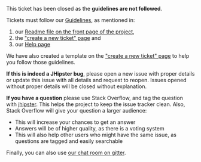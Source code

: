 This ticket has been closed as the **guidelines are not followed**.

Tickets must follow our [Guidelines](https://github.com/jhipster/generator-jhipster/blob/main/CONTRIBUTING.md), as mentioned in:

1.  our [Readme file on the front page of the project](https://github.com/jhipster/generator-jhipster/blob/main/README.md),
2.  the ["create a new ticket" page](https://github.com/jhipster/generator-jhipster/issues/new/choose) and
3.  our [Help page](https://www.jhipster.tech/help/)

We have also created a template on the ["create a new ticket" page](https://github.com/jhipster/generator-jhipster/issues/new/choose) to help you follow those guidelines.

**If this is indeed a JHipster bug**, please open a new issue with proper details or update this issue with all details and request to reopen.
Issues opened without proper details will be closed without explanation.

**If you have a question** please use Stack Overflow, and tag the question with [jhipster](http://stackoverflow.com/questions/tagged/jhipster). This helps the project to keep the issue tracker clean. Also, Stack Overflow will give your question a larger audience:

- This will increase your chances to get an answer
- Answers will be of higher quality, as there is a voting system
- This will also help other users who might have the same issue, as questions are tagged and easily searchable

Finally, you can also use [our chat room on gitter](https://gitter.im/jhipster/generator-jhipster).
